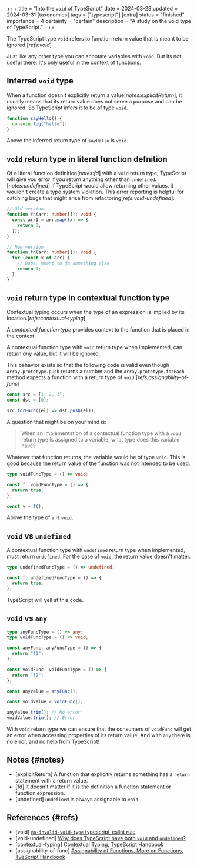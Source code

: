 +++
title = "Into the `void` of TypeScript"
date = 2024-03-29
updated = 2024-03-31
[taxonomies]
tags = ["typescript"]
[extra]
status = "finished"
importance = 4
certainty = "certain"
description = "A study on the void type of TypeScript."
+++

The TypeScript type `void` refers to function return value that is meant to be ignored.[_refs:void_]

Just like any other type you can annotate variables with `void`. But its not useful there. It's only useful in the context of functions.

## Inferred `void` type

When a function doesn't explicitly return a value[_notes:explicitReturn_], it usually means that its return value does not serve a purpose and can be ignored. So TypeScript infers it to be of type `void`.

```ts
function sayHello() {
  console.log("hello");
}
```

Above the inferred return type of `sayHello` is `void`.

## `void` return type in literal function defnition

Of a literal function definition[_notes:fd_] with a `void` return type, TypeScript will give you error if you return anything other than `undefined`.[_notes:undefined_] If TypeScript would allow returning other values, it wouldn't create a type system violation. This error reporting is helpful for catching bugs that might arise from refactoring[_refs:void-undefined_]:

```ts
// Old version
function fn(arr: number[]): void {
  const arr1 = arr.map((x) => {
    return 3;
  });
}

// New version
function fn(arr: number[]): void {
  for (const x of arr) {
    // Oops, meant to do something else
    return 3;
  }
}
```

## `void` return type in contextual function type

Contextual typing occurs when the type of an expression is implied by its location.[_refs:contextual-typing_]

A _contextual function type_ provides context to the function that is placed in the context.

A contextual function type with `void` return type when implemented, can return _any_ value, but it will be ignored.

This behavior exists so that the following code is valid even though `Array.prototype.push` returns a number and the `Array.prototype.forEach` method expects a function with a return type of `void`.[_refs:assignability-of-func_]

```ts
const src = [1, 2, 3];
const dst = [0];

src.forEach((el) => dst.push(el));
```

A question that might be on your mind is:

> When an implementation of a contextual function type with a `void` return type is assigned to a variable, what type does this variable have?

Whatever that function returns, the variable would be of type `void`. This is good because the return value of the function was not intended to be used.

```ts
type voidFuncType = () => void;

const f: voidFuncType = () => {
  return true;
};

const v = f();
```

Above the type of `v` is `void`.

## `void` vs `undefined`

A contextual function type with `undefined` return type when implemented, must return `undefined`. For the case of `void`, the return value doesn't matter.

```ts
type undefinedFuncType = () => undefined;

const f: undefinedFuncType = () => {
  return true;
};
```

TypeScript will yell at this code.

## `void` vs `any`

```ts
type anyFuncType = () => any;
type voidFuncType = () => void;

const anyFunc: anyFuncType = () => {
  return "f1";
};

const voidFunc: voidFuncType = () => {
  return "f2";
};

const anyValue = anyFunc();

const voidValue = voidFunc();

anyValue.trim(); // No error
voidValue.trim(); // Error
```

With `void` return type we can ensure that the consumers of `voidFunc` will get an error when accessing properties of its return value. And with `any` there is no error, and no help from TypeScript!

## Notes {#notes}

- [explicitReturn] A function that explicitly returns something has a `return` statement with a return value.
- [fd] It doesn't matter if it is the definition a function statement or function expression.
- [undefined] `undefined` is always assignable to `void`.

## References {#refs}

- [void] [`no-invalid-void-type` typescript-eslint rule](https://typescript-eslint.io/rules/no-invalid-void-type/)
- [void-undefined] [Why does TypeScript have both `void` and `undefined`?](https://stackoverflow.com/questions/58885485/why-does-typescript-have-both-void-and-undefined)
- [contextual-typing] [Contextual Typing, TypeScript Handbook](https://www.typescriptlang.org/docs/handbook/type-inference.html#contextual-typing)
- [assignability-of-func] [Assignability of Functions, More on Functions, TyeScript Handbook](https://www.typescriptlang.org/docs/handbook/2/functions.html#assignability-of-functions)
